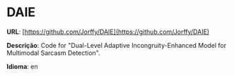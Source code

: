 # DAIE
**URL**: [https://github.com/Jorffy/DAIE](https://github.com/Jorffy/DAIE)

**Descrição**: Code for "Dual-Level Adaptive Incongruity-Enhanced Model for Multimodal Sarcasm Detection".

**Idioma**: en
